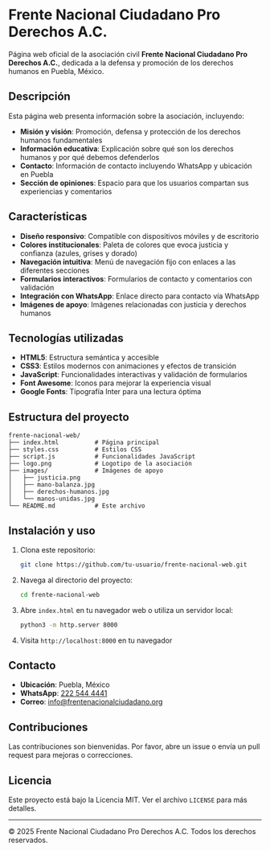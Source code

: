 # Frente Nacional Ciudadano Pro Derechos A.C.

Página web oficial de la asociación civil **Frente Nacional Ciudadano Pro Derechos A.C.**, dedicada a la defensa y promoción de los derechos humanos en Puebla, México.

## Descripción

Esta página web presenta información sobre la asociación, incluyendo:

- **Misión y visión**: Promoción, defensa y protección de los derechos humanos fundamentales
- **Información educativa**: Explicación sobre qué son los derechos humanos y por qué debemos defenderlos
- **Contacto**: Información de contacto incluyendo WhatsApp y ubicación en Puebla
- **Sección de opiniones**: Espacio para que los usuarios compartan sus experiencias y comentarios

## Características

- **Diseño responsivo**: Compatible con dispositivos móviles y de escritorio
- **Colores institucionales**: Paleta de colores que evoca justicia y confianza (azules, grises y dorado)
- **Navegación intuitiva**: Menú de navegación fijo con enlaces a las diferentes secciones
- **Formularios interactivos**: Formularios de contacto y comentarios con validación
- **Integración con WhatsApp**: Enlace directo para contacto vía WhatsApp
- **Imágenes de apoyo**: Imágenes relacionadas con justicia y derechos humanos

## Tecnologías utilizadas

- **HTML5**: Estructura semántica y accesible
- **CSS3**: Estilos modernos con animaciones y efectos de transición
- **JavaScript**: Funcionalidades interactivas y validación de formularios
- **Font Awesome**: Iconos para mejorar la experiencia visual
- **Google Fonts**: Tipografía Inter para una lectura óptima

## Estructura del proyecto

```
frente-nacional-web/
├── index.html          # Página principal
├── styles.css          # Estilos CSS
├── script.js           # Funcionalidades JavaScript
├── logo.png            # Logotipo de la asociación
├── images/             # Imágenes de apoyo
│   ├── justicia.png
│   ├── mano-balanza.jpg
│   ├── derechos-humanos.jpg
│   └── manos-unidas.jpg
└── README.md           # Este archivo
```

## Instalación y uso

1. Clona este repositorio:
   ```bash
   git clone https://github.com/tu-usuario/frente-nacional-web.git
   ```

2. Navega al directorio del proyecto:
   ```bash
   cd frente-nacional-web
   ```

3. Abre `index.html` en tu navegador web o utiliza un servidor local:
   ```bash
   python3 -m http.server 8000
   ```

4. Visita `http://localhost:8000` en tu navegador

## Contacto

- **Ubicación**: Puebla, México
- **WhatsApp**: [222 544 4441](https://wa.me/522225444441)
- **Correo**: info@frentenacionalciudadano.org

## Contribuciones

Las contribuciones son bienvenidas. Por favor, abre un issue o envía un pull request para mejoras o correcciones.

## Licencia

Este proyecto está bajo la Licencia MIT. Ver el archivo `LICENSE` para más detalles.

---

© 2025 Frente Nacional Ciudadano Pro Derechos A.C. Todos los derechos reservados.

